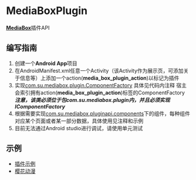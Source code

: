 # MediaBoxPlugin
 [**MediaBox**](https://github.com/RyensX/MediaBox)插件API

## 编写指南
1. 创建一个**Android App**项目
2. 在AndroidManifest.xml任意一个Activity（该Activity作为展示页，可添加关于信息等）上添加一个action(**media_box_plugin_action**)以标记为插件
3. 实现[com.su.mediabox.plugin.ComponentFactory](pluginApi/src/main/java/com/su/mediabox/pluginapi/IComponentFactory.kt) 具体见代码内注释
   宿主会索引拥有action(**media_box_plugin_action**)标签的ComponentFactory  
   ***注意，该类必须位于包com.su.mediabox.plugin内，并且必须实现IComponentFactory***
4. 根据需要实现[com.su.mediabox.pluginapi.components](pluginApi/src/main/java/com/su/mediabox/pluginapi/components/)下的组件，每种组件对应某个页面或者某一部分数据，具体使用见注释和示例
5. 目前无法通过Android studio进行调试，请使用单元测试
## 示例
- [插件示例](app/src/main/java/com/su/)
- [樱花动漫](https://github.com/RyensX/SakuraAnimePlugin)
